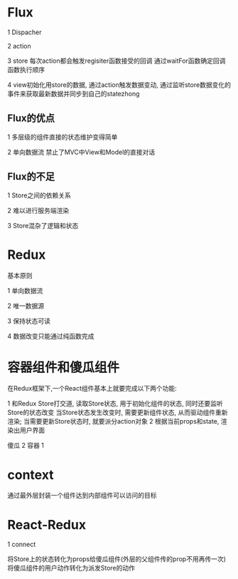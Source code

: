 # Flux

1 Dispacher

2 action

3 store 每次action都会触发regisiter函数接受的回调 通过waitFor函数确定回调函数执行顺序

4 view初始化用store的数据, 通过action触发数据变动, 通过监听store数据变化的事件来获取最新数据并同步到自己的statezhong

## Flux的优点

1 多层级的组件直接的状态维护变得简单

2 单向数据流 禁止了MVC中View和Model的直接对话

## Flux的不足

1 Store之间的依赖关系

2 难以进行服务端渲染

3 Store混杂了逻辑和状态

# Redux

基本原则

1 单向数据流

2 唯一数据源

3 保持状态可读

4 数据改变只能通过纯函数完成

# 容器组件和傻瓜组件

在Redux框架下,一个React组件基本上就要完成以下两个功能:

1 和Redux Store打交道, 读取Store状态, 用于初始化组件的状态, 同时还要监听Store的状态改变
  当Store状态发生改变时, 需要更新组件状态, 从而驱动组件重新渲染; 当需要更新Store状态时,
  就要派分action对象
2 根据当前props和state, 渲染出用户界面

傻瓜 2 容器 1

# context

通过最外层封装一个组件达到内部组件可以访问的目标

# React-Redux

1 connect

 将Store上的状态转化为props给傻瓜组件(外层的父组件传的prop不用再传一次)
 将傻瓜组件的用户动作转化为派发Store的动作
